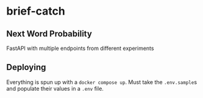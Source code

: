 # brief-catch

## Next Word Probability
FastAPI with multiple endpoints from different experiments

## Deploying
Everything is spun up with a `docker compose up`. Must take the `.env.sample`s and populate their values in a `.env` file.
